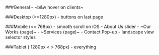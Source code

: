 ###General
	- ~b&w hover on clients~

###Desktop (>=1280px)
	-  buttons on last page



###Mobile (<= 768px)
	- smooth scroll on iOS
	- About Us slider
	- ~Our Works (page)~
	- ~Services (page)~
	- Contact Pop-up
    - landscape view selector styles


###Tablet ( 1280px < > 768px)
	- everything

